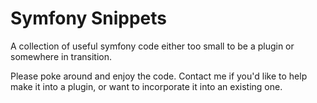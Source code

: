 Symfony Snippets
================

A collection of useful symfony code either too small to be a plugin or somewhere in transition.  

Please poke around and enjoy the code.  Contact me if you'd like to help make it into a plugin, or want to incorporate it into an existing one.
